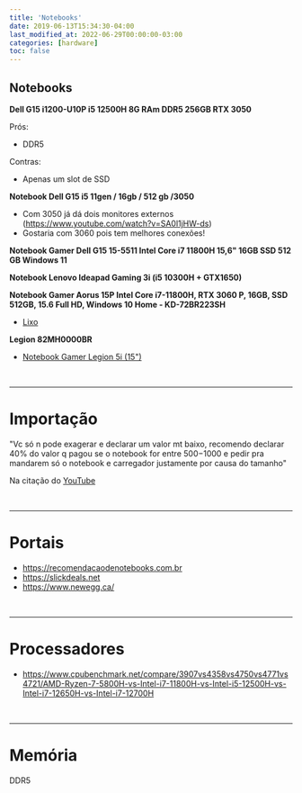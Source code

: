 ```yaml
---
title: 'Notebooks'
date: 2019-06-13T15:34:30-04:00
last_modified_at: 2022-06-29T00:00:00-03:00
categories: [hardware]
toc: false
---
```


## Notebooks

**Dell G15 i1200-U10P i5 12500H 8G RAm DDR5 256GB RTX 3050**

Prós:

- DDR5

Contras:

- Apenas um slot de SSD

**Notebook Dell G15 i5 11gen / 16gb / 512 gb /3050**

- Com 3050 já dá dois monitores externos (https://www.youtube.com/watch?v=SA0l1jHW-ds)
- Gostaria com 3060 pois tem melhores conexões!

**Notebook Gamer Dell G15 15-5511 Intel Core i7 11800H 15,6" 16GB SSD 512 GB Windows 11**

**Notebook Lenovo Ideapad Gaming 3i (i5 10300H + GTX1650)**

**Notebook Gamer Aorus 15P Intel Core i7-11800H, RTX 3060 P, 16GB, SSD 512GB, 15.6 Full HD, Windows 10 Home - KD-72BR223SH**

- [Lixo](https://www.kabum.com.br/produto/269067/notebook-gamer-aorus-15p-intel-core-i7-11800h-rtx-3060-p-16gb-ssd-512gb-15-6-full-hd-windows-10-home-kd-72br223sh)

**Legion 82MH0000BR**

- [Notebook Gamer Legion 5i (15")](https://www.lenovo.com/br/pt/laptops/laptops-legion/legion-5-series/Legion-5i-Gen-6-15''-Intel/p/LEN101G0001)

<br>

---

# Importação

"Vc só n pode exagerar e declarar um valor mt baixo, recomendo declarar 40% do valor q pagou se o notebook for entre $500-$1000 e pedir pra mandarem só o notebook e carregador justamente por causa do tamanho"

Na citação do [YouTube](https://www.youtube.com/watch?v=ZtoD9RiKfiY)

<br>

---

# Portais

- https://recomendacaodenotebooks.com.br
- https://slickdeals.net
- https://www.newegg.ca/

<br>

---

# Processadores

- https://www.cpubenchmark.net/compare/3907vs4358vs4750vs4771vs4721/AMD-Ryzen-7-5800H-vs-Intel-i7-11800H-vs-Intel-i5-12500H-vs-Intel-i7-12650H-vs-Intel-i7-12700H

<br>

---

# Memória

DDR5
